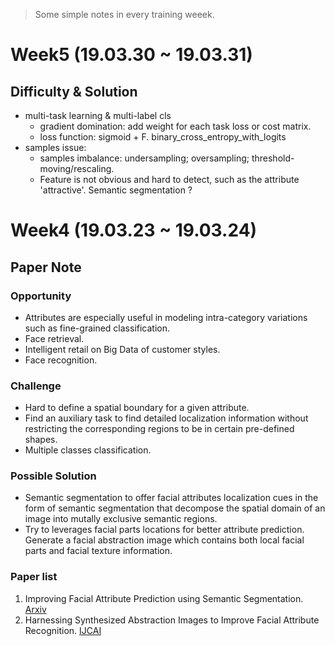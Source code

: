 > Some simple notes in every training weeek.



# Week5 (19.03.30 ~ 19.03.31)
## Difficulty & Solution
* multi-task learning & multi-label cls
  * gradient domination: add weight for each task loss or cost matrix.
  * loss function: sigmoid + F. binary_cross_entropy_with_logits
* samples issue:
  * samples imbalance: undersampling; oversampling; threshold-moving/rescaling.
  * Feature is not obvious and hard to detect, such as the attribute 'attractive'. Semantic segmentation ?



# Week4 (19.03.23 ~ 19.03.24)
## Paper Note
### Opportunity
* Attributes are especially useful in modeling intra-category variations such as fine-grained classification.
* Face retrieval.
* Intelligent retail on Big Data of customer styles.
* Face recognition.
### Challenge
* Hard to define a spatial boundary for a given attribute.
* Find an auxiliary task to find detailed localization information without restricting the corresponding regions to be in certain pre-defined shapes.
* Multiple classes classification.
### Possible Solution
* Semantic segmentation to offer facial attributes localization cues in the form of semantic segmentation that decompose the spatial domain of an image into mutally exclusive semantic regions.
* Try to leverages facial parts locations for better attribute prediction. Generate a facial abstraction image which contains both local facial parts and facial texture information. 

### Paper list
1. Improving Facial Attribute Prediction using Semantic Segmentation. [Arxiv](https://arxiv.org/abs/1704.08740)
2. Harnessing Synthesized Abstraction Images to Improve Facial Attribute Recognition. [IJCAI](https://www.ijcai.org/proceedings/2018/102)
